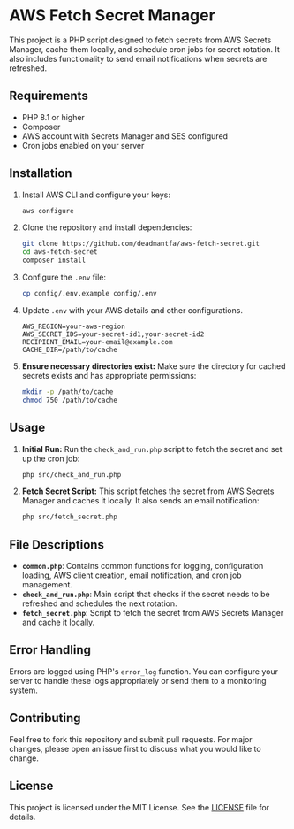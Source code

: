 # AWS Fetch Secret Manager

This project is a PHP script designed to fetch secrets from AWS Secrets Manager, cache them locally, and schedule cron jobs for secret rotation. It also includes functionality to send email notifications when secrets are refreshed.

## Requirements

- PHP 8.1 or higher
- Composer
- AWS account with Secrets Manager and SES configured
- Cron jobs enabled on your server

## Installation

1. Install AWS CLI and configure your keys:
    ```sh
    aws configure
    ```

2. Clone the repository and install dependencies:
    ```sh
    git clone https://github.com/deadmantfa/aws-fetch-secret.git
    cd aws-fetch-secret
    composer install
    ```

3. Configure the `.env` file:
    ```sh
    cp config/.env.example config/.env
    ```

4. Update `.env` with your AWS details and other configurations.
    ```dotenv
    AWS_REGION=your-aws-region
    AWS_SECRET_IDS=your-secret-id1,your-secret-id2
    RECIPIENT_EMAIL=your-email@example.com
    CACHE_DIR=/path/to/cache
    ```

5. **Ensure necessary directories exist:**
   Make sure the directory for cached secrets exists and has appropriate permissions:
    ```bash
    mkdir -p /path/to/cache
    chmod 750 /path/to/cache
    ```

## Usage

1. **Initial Run:**
   Run the `check_and_run.php` script to fetch the secret and set up the cron job:
    ```bash
    php src/check_and_run.php
    ```

2. **Fetch Secret Script:**
   This script fetches the secret from AWS Secrets Manager and caches it locally. It also sends an email notification:
    ```bash
    php src/fetch_secret.php
    ```

## File Descriptions

- **`common.php`**: Contains common functions for logging, configuration loading, AWS client creation, email notification, and cron job management.
- **`check_and_run.php`**: Main script that checks if the secret needs to be refreshed and schedules the next rotation.
- **`fetch_secret.php`**: Script to fetch the secret from AWS Secrets Manager and cache it locally.

## Error Handling

Errors are logged using PHP's `error_log` function. You can configure your server to handle these logs appropriately or send them to a monitoring system.

## Contributing

Feel free to fork this repository and submit pull requests. For major changes, please open an issue first to discuss what you would like to change.

## License

This project is licensed under the MIT License. See the [LICENSE](LICENSE) file for details.
